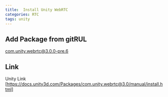 ```yaml
---
title:  Install Unity WebRTC
categories: RTC
tags: unity
---
```




## Add Package from gitRUL

com.unity.webrtc@3.0.0-pre.6



## Link

Unity Link [https://docs.unity3d.com/Packages/com.unity.webrtc@3.0/manual/install.html]